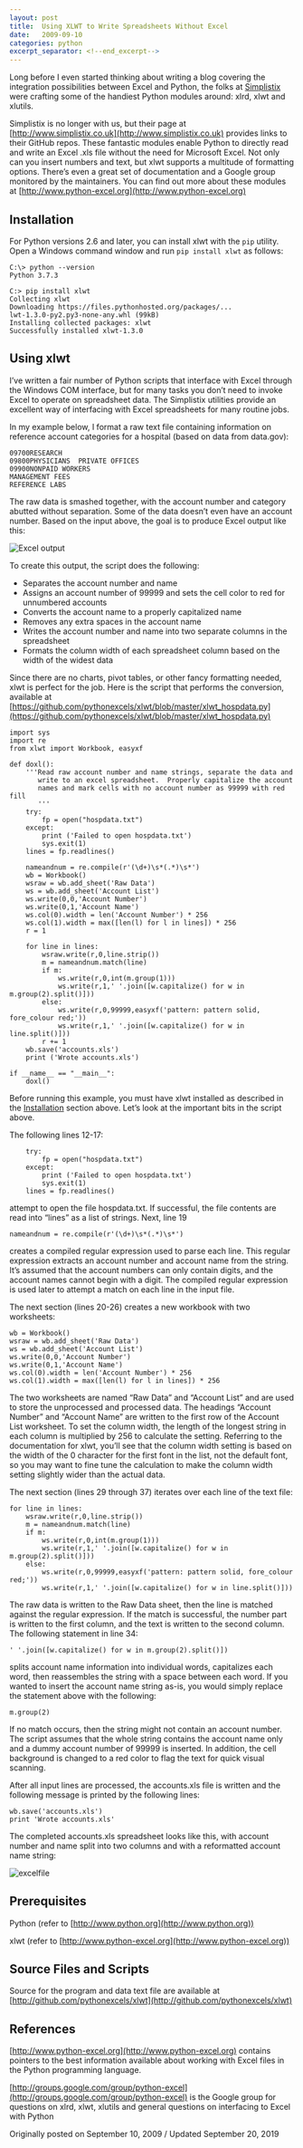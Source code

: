 ```yaml
---
layout: post
title:  Using XLWT to Write Spreadsheets Without Excel
date:   2009-09-10
categories: python
excerpt_separator: <!--end_excerpt-->
---
```


Long before I even started thinking about writing a blog covering the
integration possibilities between Excel and Python, the folks at
[Simplistix](http://www.simplistix.co.uk) were crafting some of the
handiest Python modules around: xlrd, xlwt and xlutils.

<!--end_excerpt-->

Simplistix is no longer with us, but their page at
[http://www.simplistix.co.uk](http://www.simplistix.co.uk) provides links to their GitHub repos.
These fantastic modules enable Python to directly read and write an
Excel .xls file without the need for Microsoft Excel. Not only can you
insert numbers and text, but xlwt supports a multitude of formatting
options. There’s even a great set of documentation and a Google group
monitored by the maintainers. You can find out more about these
modules at [http://www.python-excel.org](http://www.python-excel.org)

## Installation

For Python versions 2.6 and later, you can install xlwt with the `pip`
utility. Open a Windows command window and run `pip install xlwt` as
follows:

```
C:\> python --version
Python 3.7.3

C:> pip install xlwt
Collecting xlwt
Downloading https://files.pythonhosted.org/packages/...
lwt-1.3.0-py2.py3-none-any.whl (99kB)
Installing collected packages: xlwt
Successfully installed xlwt-1.3.0
```

## Using xlwt

I’ve written a fair number of Python scripts that interface with Excel
through the Windows COM interface, but for many tasks you don’t need
to invoke Excel to operate on spreadsheet data. The Simplistix
utilities provide an excellent way of interfacing with Excel
spreadsheets for many routine jobs.

In my example below, I format a raw text file containing information
on reference account categories for a hospital (based on data from
data.gov):

```
09700RESEARCH
09800PHYSICIANS  PRIVATE OFFICES
09900NONPAID WORKERS
MANAGEMENT FEES
REFERENCE LABS
```

The raw data is smashed together, with the account number and category
abutted without separation. Some of the data doesn’t even have an
account number. Based on the input above, the goal is to produce Excel
output like this:

![Excel output](/assets/images/20090910_1.png)

To create this output, the script does the following:

* Separates the account number and name
* Assigns an account number of 99999 and sets the cell color to red for
unnumbered accounts
* Converts the account name to a properly capitalized name
* Removes any extra spaces in the account name
* Writes the account number and name into two separate columns in the spreadsheet
* Formats the column width of each spreadsheet column based on the width of the
widest data

Since there are no charts, pivot tables, or other fancy formatting
needed, xlwt is perfect for the job. Here is the script that performs
the conversion, available at
[https://github.com/pythonexcels/xlwt/blob/master/xlwt_hospdata.py](https://github.com/pythonexcels/xlwt/blob/master/xlwt_hospdata.py)

```
import sys
import re
from xlwt import Workbook, easyxf

def doxl():
    '''Read raw account number and name strings, separate the data and
       write to an excel spreadsheet.  Properly capitalize the account
       names and mark cells with no account number as 99999 with red fill
       '''
    try:
        fp = open("hospdata.txt")
    except:
        print ('Failed to open hospdata.txt')
        sys.exit(1)
    lines = fp.readlines()

    nameandnum = re.compile(r'(\d+)\s*(.*)\s*')
    wb = Workbook()
    wsraw = wb.add_sheet('Raw Data')
    ws = wb.add_sheet('Account List')
    ws.write(0,0,'Account Number')
    ws.write(0,1,'Account Name')
    ws.col(0).width = len('Account Number') * 256
    ws.col(1).width = max([len(l) for l in lines]) * 256
    r = 1

    for line in lines:
        wsraw.write(r,0,line.strip())
        m = nameandnum.match(line)
        if m:
            ws.write(r,0,int(m.group(1)))
            ws.write(r,1,' '.join([w.capitalize() for w in m.group(2).split()]))
        else:
            ws.write(r,0,99999,easyxf('pattern: pattern solid, fore_colour red;'))
            ws.write(r,1,' '.join([w.capitalize() for w in line.split()]))
        r += 1
    wb.save('accounts.xls')
    print ('Wrote accounts.xls')

if __name__ == "__main__":
    doxl()
```

Before running this example, you must have xlwt installed as described
in the [Installation](#installation) section above. Let’s look at the
important bits in the script above.

The following lines 12-17:

```
    try:
        fp = open("hospdata.txt")
    except:
        print ('Failed to open hospdata.txt')
        sys.exit(1)
    lines = fp.readlines()
```

attempt to open the file hospdata.txt. If successful, the file contents are read
into “lines” as a list of strings. Next, line 19

```
nameandnum = re.compile(r'(\d+)\s*(.*)\s*')
```

creates a compiled regular expression used to parse each line. This regular
expression extracts an account number and account name from the string. It’s
assumed that the account numbers can only contain digits, and the account names
cannot begin with a digit. The compiled regular expression is used later to
attempt a match on each line in the input file.

The next section (lines 20-26) creates a new workbook with two worksheets:

```
wb = Workbook()
wsraw = wb.add_sheet('Raw Data')
ws = wb.add_sheet('Account List')
ws.write(0,0,'Account Number')
ws.write(0,1,'Account Name')
ws.col(0).width = len('Account Number') * 256
ws.col(1).width = max([len(l) for l in lines]) * 256
```

The two worksheets are named “Raw Data” and “Account List” and are
used to store the unprocessed and processed data. The headings
“Account Number” and “Account Name” are written to the first row of
the Account List worksheet. To set the column width, the length of the
longest string in each column is multiplied by 256 to calculate the
setting. Referring to the documentation for xlwt, you’ll see that the
column width setting is based on the width of the 0 character for the
first font in the list, not the default font, so you may want to fine
tune the calculation to make the column width setting slightly wider
than the actual data.

The next section (lines 29 through 37) iterates over each line of the
text file:

```
for line in lines:
    wsraw.write(r,0,line.strip())
    m = nameandnum.match(line)
    if m:
        ws.write(r,0,int(m.group(1)))
        ws.write(r,1,' '.join([w.capitalize() for w in m.group(2).split()]))
    else:
        ws.write(r,0,99999,easyxf('pattern: pattern solid, fore_colour red;'))
        ws.write(r,1,' '.join([w.capitalize() for w in line.split()]))
```

The raw data is written to the Raw Data sheet, then the line is matched against
the regular expression. If the match is successful, the number part is written
to the first column, and the text is written to the second column. The following
statement in line 34:

```
' '.join([w.capitalize() for w in m.group(2).split()])
```

splits account name information into individual words, capitalizes
each word, then reassembles the string with a space between each word.
If you wanted to insert the account name string as-is, you would
simply replace the statement above with the following:

```
m.group(2)
```

If no match occurs, then the string might not contain an account
number. The script assumes that the whole string contains the account
name only and a dummy account number of 99999 is inserted. In
addition, the cell background is changed to a red color to flag the
text for quick visual scanning.

After all input lines are processed, the accounts.xls file is written
and the following message is printed by the following lines:

```
wb.save('accounts.xls')
print 'Wrote accounts.xls'
```

The completed accounts.xls spreadsheet looks like this, with account
number and name split into two columns and with a reformatted account
name string:

![excelfile](/assets/images/20090910_2.png)

## Prerequisites

Python (refer to [http://www.python.org](http://www.python.org))

xlwt (refer to [http://www.python-excel.org](http://www.python-excel.org))

## Source Files and Scripts

Source for the program and data text file are available at
[http://github.com/pythonexcels/xlwt](http://github.com/pythonexcels/xlwt)

## References

[http://www.python-excel.org](http://www.python-excel.org) contains pointers to
the best information available about working with Excel files in the Python
programming language.

[http://groups.google.com/group/python-excel](http://groups.google.com/group/python-excel)
is the Google group for questions on xlrd, xlwt, xlutils and general questions
on interfacing to Excel with Python

Originally posted on September 10, 2009 / Updated September 20, 2019
